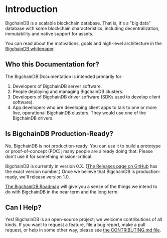 # Introduction

BigchainDB is a scalable blockchain database. That is, it's a "big data" database with some blockchain characteristics, including decentralization, immutability and native support for assets.

You can read about the motivations, goals and high-level architecture in the [BigchainDB whitepaper](https://www.bigchaindb.com/whitepaper/).


## Who this Documentation for?

The BigchainDB Documentation is intended primarily for:

1. Developers of BigchainDB server software.
2. People deploying and managing BigchainDB clusters.
3. Developers of BigchainDB driver software (SDKs used to develop client software).
4. App developers who are developing client apps to talk to one or more live, operational BigchainDB clusters. They would use one of the BigchainDB drivers.


## Is BigchainDB Production-Ready?

No, BigchainDB is not production-ready. You can use it to build a prototype or proof-of-concept (POC); many people are already doing that. Please don't use it for something mission-critical.

BigchainDB is currently in version 0.X. ([The Releases page on GitHub](https://github.com/bigchaindb/bigchaindb/releases) has the exact version number.) Once we believe that BigchainDB is production-ready, we'll release version 1.0.

[The BigchainDB Roadmap](https://github.com/bigchaindb/org/blob/master/ROADMAP.md) will give you a sense of the things we intend to do with BigchainDB in the near term and the long term.


## Can I Help?

Yes! BigchainDB is an open-source project; we welcome contributions of all kinds. If you want to request a feature, file a bug report, make a pull request, or help in some other way, please see [the CONTRIBUTING.md file](https://github.com/bigchaindb/bigchaindb/blob/master/CONTRIBUTING.md).
